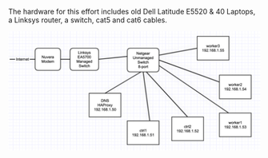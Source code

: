 
The hardware for this effort includes old Dell Latitude E5520 & 40 Laptops, a Linksys router, a switch, cat5 and cat6 cables. 

![Physical network](/images/network.png)

